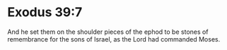 # Exodus 39:7

And he set them on the shoulder pieces of the ephod to be stones of remembrance for the sons of Israel, as the Lord had commanded Moses.
